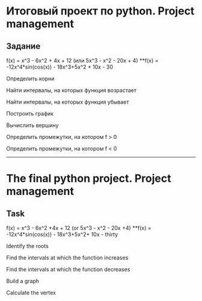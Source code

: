 # Итоговый проект по python. Project management
## Задание

f(x) = x^3 - 6x^2 + 4x + 12 (или 5x^3 - x^2 - 20x + 4)
**f(x) = -12x^4*sin(cos(x)) - 18x^3+5x^2 + 10x - 30

Определить корни

Найти интервалы, на которых функция возрастает

Найти интервалы, на которых функция убывает

Построить график

Вычислить вершину

Определить промежутки, на котором f > 0

Определить промежутки, на котором f < 0

_____________________________________________________________________________________________________
# The final python project. Project management
## Task

f(x) = x^3 - 6x^2 +4x + 12 (or 5x^3 - x^2 - 20x +4)
**f(x) = -12x^4*sin(cos(x)) - 18x^3+5x^2+ 10x - thirty

Identify the roots

Find the intervals at which the function increases

Find the intervals at which the function decreases

Build a graph

Calculate the vertex
